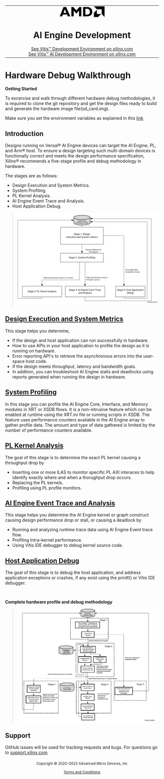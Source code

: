 <table class="sphinxhide" width="100%">
 <tr width="100%">
    <td align="center"><img src="https://raw.githubusercontent.com/Xilinx/Image-Collateral/main/xilinx-logo.png" width="30%"/><h1>AI Engine Development</h1>
    <a href="https://www.xilinx.com/products/design-tools/vitis.html">See Vitis™ Development Environment on xilinx.com</br></a>
    <a href="https://www.xilinx.com/products/design-tools/vitis/vitis-ai.html">See Vitis™ AI Development Environment on xilinx.com</a>
    </td>
 </tr>
</table>

# Hardware Debug Walkthrough 

**Getting Started**

To excercise and walk through different hardware debug methodologies, it is required to clone the git repository and get the design files ready to build and generate the hardware image file(sd_card.img).

Make sure you set the environment variables as explained in this [link](../README.md#Introduction)

## Introduction

Designs running on Versal® AI Engine devices can target the AI Engine, PL, and Arm® host. To ensure a design targeting such multi-domain devices is functionally correct and meets the design performance specification, Xilinx® recommends a five-stage profile and debug methodology in hardware.

The stages are as follows:

* Design Execution and System Metrics. <br />
* System Profiling. <br />
* PL Kernel Analysis. <br />
* AI Engine Event Trace and Analysis. <br />
* Host Application Debug. <br />

><img src="./Images/five_stages.PNG">

## [Design Execution and System Metrics](./Stage_1.md)

This stage helps you determine,

* If the design and host application can run successfully in hardware.
* How to use APIs in your host application to profile the design as it is running on hardware.
* Error reporting API's to retrieve the asynchronous errors into the user-space host code. 
* If the design meets throughput, latency and bandwidth goals. 
* In addition, you can troubleshoot AI Engine stalls and deadlocks using reports generated when running the design in hardware.

## [System Profiling](./Stage_2.md)

In this stage you can profile the AI Engine Core, Interface, and Memory modules in XRT or XSDB flows. It is a non-intrusive feature which can be enabled at runtime using the XRT.ini file or running scripts in XSDB. The feature uses performance counters available in the AI Engine array to gather profile data. The amount and type of data gathered is limited by the number of performance counters available.

## [PL Kernel Analysis](./Stage_3.md)

The goal of this stage is to determine the exact PL kernel causing a throughput drop by

* Inserting one or more ILAS to mointor specific PL AXI interaces to help identify exactly where and when a thorughput drop occurs.</br >
* Replacing the PL kernels.</br >
* Profiling using PL profile monitors.</br >

## [AI Engine Event Trace and Analysis](./Stage_4.md) 

This stage helps you determine the AI Engine kernel or graph construct causing design performance drop or stall, or causing a deadlock by

* Running and analyzing runtime trace data using AI Engine Event trace flow.
* Profiling Intra-kernel performance.
* Using Vitis IDE debugger to debug kernel source code.

## [Host Application Debug](./Stage_4.md#Debug-host-code-and-kernel-source-code-using-Vitis-IDE)

The goal of this stage is to debug the host application, and address application exceptions or crashes, if any exist using the printf() or Vitis IDE debugger. 

<p>&nbsp;</p>


**Complete hardware profile and debug methodology**

><img src="./Images/complete_hwDebug.PNG">


## Support

GitHub issues will be used for tracking requests and bugs. For questions go to [support.xilinx.com](https://support.xilinx.com/).


<p class="sphinxhide" align="center"><sub>Copyright © 2020–2023 Advanced Micro Devices, Inc</sub></p>

<p class="sphinxhide" align="center"><sup><a href="https://www.amd.com/en/corporate/copyright">Terms and Conditions</a></sup></p>
